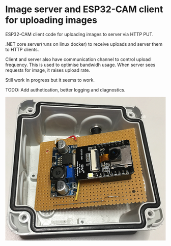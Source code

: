 # Image server and ESP32-CAM client for uploading images

ESP32-CAM client code for uploading images to server via HTTP PUT.

.NET core server(runs on linux docker) to receive uploads and server them to HTTP clients.

Client and server also have communication channel to control upload frequency. This is used to optimise bandwidh usage. When server sees requests for image, it raises upload rate.

Still work in progress but it seems to work.

TODO: Add authetication, better logging and diagnostics.

![Camera prototype](/Media/Prototype_image.png)
